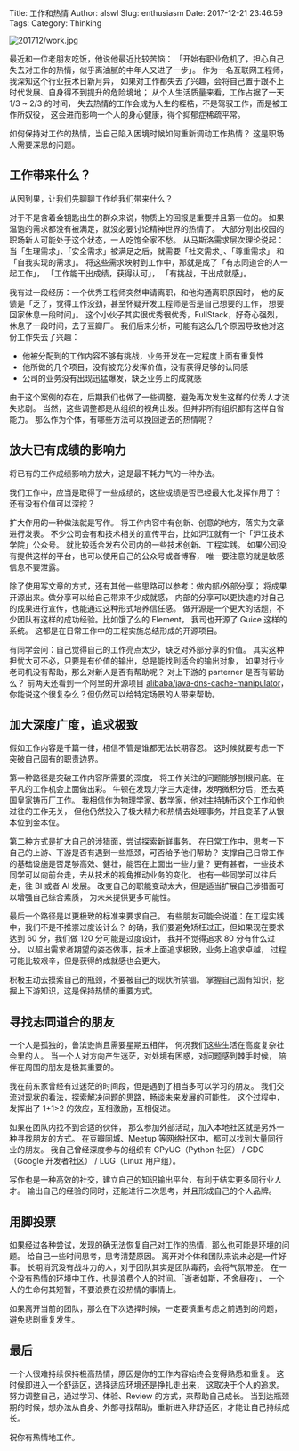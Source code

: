 Title: 工作和热情
Author: alswl
Slug: enthusiasm
Date: 2017-12-21 23:46:59
Tags: 
Category:  Thinking

![201712/work.jpg](https://ohsolnxaa.qnssl.com/upload_dropbox/201712/work.jpg)

最近和一位老朋友吃饭，他说他最近比较苦恼：
「开始有职业危机了，担心自己失去对工作的热情，似乎离油腻的中年人又进了一步」。
作为一名互联网工程师，我深知这个行业技术日新月异，
如果对工作都失去了兴趣，会将自己置于跟不上时代发展、自身得不到提升的危险境地；
从个人生活质量来看，工作占据了一天 1/3 ~ 2/3 的时间，
失去热情的工作会成为人生的桎梏，不是驾驭工作，而是被工作所奴役，
这会进而影响一个人的身心健康，得个抑郁症稀疏平常。

如何保持对工作的热情，当自己陷入困境时候如何重新调动工作热情？
这是职场人需要深思的问题。


## 工作带来什么？

从因到果，让我们先聊聊工作给我们带来什么？

对于不是含着金钥匙出生的群众来说，物质上的回报是重要并且第一位的。
如果温饱的需求都没有被满足，就没必要讨论精神世界的热情了。
大部分刚出校园的职场新人可能处于这个状态，一人吃饱全家不愁。
从马斯洛需求层次理论说起：
当「生理需求」、「安全需求」被满足之后，就需要「社交需求」、「尊重需求」
和「自我实现的需求」。
将这些需求映射到工作中，那就是成了「有志同道合的人一起工作」，
「工作能干出成绩，获得认可」，
「有挑战，干出成就感」。

我有过一段经历：一个优秀工程师突然申请离职，和他沟通离职原因时，
他的反馈是「乏了，觉得工作没劲，甚至怀疑开发工程师是否是自己想要的工作，
想要回家休息一段时间」。
这个小伙子其实很优秀很优秀，FullStack，好奇心强烈，休息了一段时间，去了豆瓣厂。
我们后来分析，可能有这么几个原因导致他对这份工作失去了兴趣：

*   他被分配到的工作内容不够有挑战，业务开发在一定程度上面有重复性
*   他所做的几个项目，没有被充分发挥价值，没有获得足够的认同感
*   公司的业务没有出现迅猛爆发，缺乏业务上的成就感

由于这个案例的存在，后期我们也做了一些调整，避免再次发生这样的优秀人才流失悲剧。
当然，这些调整都是从组织的视角出发。但并非所有组织都有这样自省能力。
那么作为个体，有哪些方法可以挽回逝去的热情呢？


## 放大已有成绩的影响力

将已有的工作成绩影响力放大，这是最不耗力气的一种办法。

我们工作中，应当是取得了一些成绩的，这些成绩是否已经最大化发挥作用了？
还有没有价值可以深挖？

扩大作用的一种做法就是写作。
将工作内容中有创新、创意的地方，落实为文章进行发表。
不少公司会有和技术相关的宣传平台，比如沪江就有一个「沪江技术学院」公众号。
就比较适合发布公司内的一些技术创新、工程实践。
如果公司没有提供这样的平台，也可以使用自己的公众号或者博客，
唯一要注意的就是敏感信息不要泄露。

除了使用写文章的方式，还有其他一些思路可以参考：做内部/外部分享；
将成果开源出来。做分享可以给自己带来不少成就感，
内部的分享可以更快速的对自己的成果进行宣传，也能通过这种形式培养信任感。
做开源是一个更大的话题，不少团队有这样的成功经验。比如饿了么的 Element，
我司也开源了 Guice 这样的系统。
这都是在日常工作中的工程实施总结形成的开源项目。

有同学会问：自己觉得自己的工作亮点太少，缺乏对外部分享的价值。
其实这种担忧大可不必，只要是有价值的输出，总是能找到适合的输出对象，
如果对行业老司机没有帮助，那么对新人是否有帮助呢？
对上下游的 parterner 是否有帮助么？
前两天还看到一个阿里的开源项目 [alibaba/java-dns-cache-manipulator](https://github.com/alibaba/java-dns-cache-manipulator)，
你能说这个很复杂么？但仍然可以给特定场景的人带来帮助。


## 加大深度广度，追求极致

假如工作内容是千篇一律，相信不管是谁都无法长期容忍。
这时候就要考虑一下突破自己固有的职责边界。

第一种路径是突破工作内容所需要的深度，
将工作关注的问题能够刨根问底。在平凡的工作机会上面做出彩。
牛顿在发现力学三大定律，发明微积分后，还去英国皇家铸币厂工作。
我相信作为物理学家、数学家，他对主持铸币这个工作和他过往的工作无关，
但他仍然投入了极大精力和热情去处理事务，并且变革了从银本位到金本位。

第二种方式是扩大自己的涉猎面，尝试探索新鲜事务。
在日常工作中，思考一下自己的上游、下游是否有遇到一些瓶颈，可否给予他们帮助？
支撑自己日常工作的基础设施是否足够高效、健壮，能否在上面出一些力量？
更有甚者，一些技术同学可以向前台走，去从技术的视角推动业务的变化。
也有一些同学可以往后走，往 BI 或者 AI 发展。
改变自己的职能变动太大，但是适当扩展自己涉猎面可以增强自己综合素质，
为未来提供更多可能性。

最后一个路径是以更极致的标准来要求自己。
有些朋友可能会说道：在工程实践中，我们不是不推崇过度设计么？
的确，我们要避免矫枉过正，但如果现在要求达到 60 分，我们做 120 分可能是过度设计，
我并不觉得追求 80 分有什么过分。
以超出需求者期望的姿态做事，技术上面追求极致，业务上追求卓越，
过程可能比较艰辛，但是获得的成就感也会更大。

积极主动去摸索自己的瓶颈，不要被自己的现状所禁锢。
掌握自己固有知识，挖掘上下游知识，这是保持热情的重要方式。


## 寻找志同道合的朋友

一个人是孤独的，鲁滨逊尚且需要星期五相伴，
何况我们这些生活在高度复杂社会里的人。
当一个人对方向产生迷茫，对处境有困惑，对问题感到棘手时候，
陪伴在周围的朋友是极其重要的。

我在前东家曾经有过迷茫的时间段，但是遇到了相当多可以学习的朋友。
我们交流对现状的看法，探索解决问题的思路，畅谈未来发展的可能性。
这个过程中，发挥出了 1+1>2 的效应，互相激励，互相促进。

如果在团队内找不到合适的伙伴，
那么参加外部活动，加入本地社区就是另外一种寻找朋友的方式。
在豆瓣同城、Meetup 等网络社区中，都可以找到大量同行业的朋友。
我自己曾经深度参与的组织有 CPyUG（Python 社区） / GDG（Google 开发者社区）
/ LUG（Linux 用户组）。

写作也是一种高效的社交，建立自己的知识输出平台，有利于结实更多同行业人才。
输出自己的经验的同时，还能进行二次思考，并且形成自己的个人品牌。

## 用脚投票

如果经过各种尝试，发现的确无法恢复自己对工作的热情，那么也可能是环境的问题。
给自己一些时间思考，思考清楚原因。
离开对个体和团队来说未必是一件好事。
长期消沉没有战斗力的人，对于团队其实是团队毒药，会将气氛带差。
在一个没有热情的环境中工作，也是浪费个人的时间。「逝者如斯，不舍昼夜」，
一个人的生命何其短暂，不要浪费在没热情的事情上。

如果离开当前的团队，那么在下次选择时候，一定要慎重考虑之前遇到的问题，
避免悲剧重复发生。

## 最后

一个人很难持续保持极高热情，原因是你的工作内容始终会变得熟悉和重复。
这时候即进入一个舒适区，选择适应环境还是挣扎走出来，
这取决于个人的追求。
努力调整自己，通过学习、体验、Review 的方式，来帮助自己成长。
当到达瓶颈期的时候，想办法从自身、外部寻找帮助，重新进入非舒适区，才能让自己持续成长。

祝你有热情地工作。
